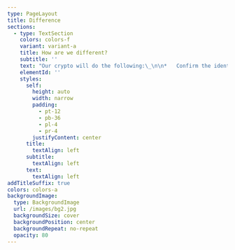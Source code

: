 ```yaml
---
type: PageLayout
title: Difference
sections:
  - type: TextSection
    colors: colors-f
    variant: variant-a
    title: How are we different?
    subtitle: ''
    text: "Our crypto will do the following:\_​\n\n*   Confirm the identities of all individuals utilizing it.\_​(Sites like Coinbase whom already implement\_this today.​)\n\n*   Track all the transactions to provide a trail and prevent\_some of today’s issues such as:\_​\n\n*   Crime​\n\n*   Identify fraud​\n\n*   Help mitigate money laundering operations.​\n\n*   KYC data can be used to enhance services to our citizens.\n\n\n\nVaishCoin is not able to be artificially “Mined” like other cryptocurrencies, reducing the environmental impact compared to other coins.​\n\nVaishCoin also generates contracts when making transactions to provide legal documentation, release funds when a job is completed and keep both parties at the same advantage. ​\n"
    elementId: ''
    styles:
      self:
        height: auto
        width: narrow
        padding:
          - pt-12
          - pb-36
          - pl-4
          - pr-4
        justifyContent: center
      title:
        textAlign: left
      subtitle:
        textAlign: left
      text:
        textAlign: left
addTitleSuffix: true
colors: colors-a
backgroundImage:
  type: BackgroundImage
  url: /images/bg2.jpg
  backgroundSize: cover
  backgroundPosition: center
  backgroundRepeat: no-repeat
  opacity: 80
---
```

